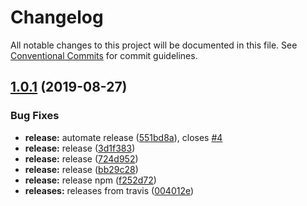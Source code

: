 # Changelog

All notable changes to this project will be documented in this file. See
[Conventional Commits](https://conventionalcommits.org) for commit guidelines.

## [1.0.1](https://github.com/kappys1/js-accordion/compare/v1.0.0...v1.0.1) (2019-08-27)


### Bug Fixes

* **release:** automate release ([551bd8a](https://github.com/kappys1/js-accordion/commit/551bd8a)), closes [#4](https://github.com/kappys1/js-accordion/issues/4)
* **release:** release ([3d1f383](https://github.com/kappys1/js-accordion/commit/3d1f383))
* **release:** release ([724d952](https://github.com/kappys1/js-accordion/commit/724d952))
* **release:** release ([bb29c28](https://github.com/kappys1/js-accordion/commit/bb29c28))
* **release:** release npm ([f252d72](https://github.com/kappys1/js-accordion/commit/f252d72))
* **releases:** releases from travis ([004012e](https://github.com/kappys1/js-accordion/commit/004012e))

